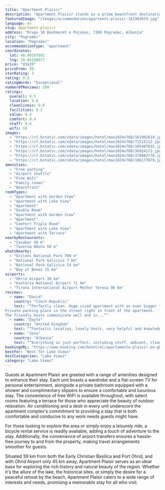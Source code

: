 ```yaml
---
title: "Apartment Plaisir"
description: "Apartment Plaisir stands as a prime beachfront destination in Pogradec, offering a seamless blend of comfort and convenience for travelers seeking an unforgettable stay."
featuredImage: "/images/accommodation/apartment-plaisir-161902619.jpg"
language: en
slug: apartment-plaisir
address: "Rruga 10 Deshmoret e Pojskes, 7300 Pogradec, Albania"
city: "Pogradec"
location: "Pogradec"
accommodationType: "apartment"
coordinates:
  lat: 40.90197881
  lng: 20.66198677
price: "US$39"
priceFrom: 39
starRating: 3
rating: 9.5
ratingWords: "Exceptional"
numberOfReviews: 299
ratings:
  overall: 9.5
  location: 9.8
  cleanliness: 9.6
  facilities: 9.2
  value: 9.4
  comfort: 9.4
  staff: 9.4
  wifi: 10
images:
  - "https://cf.bstatic.com/xdata/images/hotel/max1024x768/161902619.jpg?k=c21f11326c127cd9e256c06345e250633de0a9a78486acba7f1feaafe4891428&o=&hp=1"
  - "https://cf.bstatic.com/xdata/images/hotel/max1024x768/71515112.jpg?k=3d01ae350bb00452a8658638442530943f54da6a1f5e64653f6c343a1bd83c2c&o=&hp=1"
  - "https://cf.bstatic.com/xdata/images/hotel/max1024x768/105487835.jpg?k=a4239db323d97b4393cadca530e861c65bf67c8b115f83d4f0918180903a6d6c&o=&hp=1"
  - "https://cf.bstatic.com/xdata/images/hotel/max1024x768/36924172.jpg?k=cb87a3f0eb18231383c7e2df89f1e9012daff41c9ccfb73a93e1c8fde812c989&o=&hp=1"
  - "https://cf.bstatic.com/xdata/images/hotel/max1024x768/370682778.jpg?k=85e5ea12385c6e392e05d820e3d8a35bbd0bacb44eb1e94217adfbdf51aa8c55&o=&hp=1"
  - "https://cf.bstatic.com/xdata/images/hotel/max1024x768/106177879.jpg?k=4f78a40c188f46f2755043746a1d0776bbc24e2d7f94e583eadf3f97ec363cb0&o=&hp=1"
amenities:
  - "Free parking"
  - "Airport shuttle"
  - "Free WiFi"
  - "Family rooms"
  - "Beachfront"
roomTypes:
  - "Apartment with Garden View"
  - "Apartment with Lake View"
  - "Apartment"
  - "Double Room"
  - "Apartment with Garden View"
  - "Apartment"
  - "Comfort Triple Room"
  - "Apartment with Lake View"
  - "Apartment with Terrace"
nearbyRestaurants:
  - "Casabar 30 m"
  - "Taverna Ndona 50 m"
whatsNearby:
  - "Driloni National Park 700 m"
  - "National Park Galicica 7 km"
  - "National Park Galicica 14 km"
  - "Bay of Bones 15 km"
airports:
  - "Ohrid Airport 30 km"
  - "Kastoria National Airport 71 km"
  - "Tirana International Airport Mother Teresa 96 km"
reviews:
  - name: "David"
    country: "Czech Republic"
    text: "“Perfectly clean. Huge sized apartment with an even bigger terrace to admire lake view from. Comfortable bed - also with the lake view!
Private parking place in the street right in front of the apartment.
The friendly hosts communicate well and in...”"
  - name: "Dayle"
    country: "United Kingdom"
    text: "“Fantastic location, lovely hosts, very helpful and knowledgeable on the local area. Highly recommend here to stay.”"
  - name: "Jona"
    country: "Albania"
    text: "“Everything is just perfect, including stuff, ambient, cleanliness and location. Would recommend to anyone.”"
bookingURL: "https://www.booking.com/hotel/al/apartamente-plaisir.en-gb.html?aid=8035640"
bestFor: "Best for Lake Views"
bestCategories: "Lake Views"
category: "Lake Views"
---
```


Guests at Apartment Plaisir are greeted with a range of amenities designed to enhance their stay. Each unit boasts a wardrobe and a flat-screen TV for personal entertainment, alongside a private bathroom equipped with a shower and complimentary slippers to ensure a comfortable and luxurious stay. The convenience of free WiFi is available throughout, with select rooms featuring a terrace for those who appreciate the beauty of outdoor relaxation. Air conditioning and a desk in every unit underscore the apartment complex's commitment to providing a stay that is both comfortable and conducive to any work needs guests might have.

For those looking to explore the area or simply enjoy a leisurely ride, a bicycle rental service is readily available, adding a touch of adventure to the stay. Additionally, the convenience of airport transfers ensures a hassle-free journey to and from the property, making travel arrangements smoother for guests.

Situated 39 km from both the Early Christian Basilica and Port Ohrid, and with Ohrid Airport only 45 km away, Apartment Plaisir serves as an ideal base for exploring the rich history and natural beauty of the region. Whether it's the allure of the lake, the historical sites, or simply the desire for a peaceful retreat by the beach, Apartment Plaisir caters to a wide range of interests and needs, promising a memorable stay for all who visit.